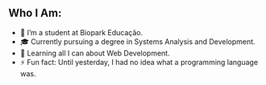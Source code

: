 ## Who I Am:
- 🔭 I’m a student at Biopark Educação.
- 🎓 Currently pursuing a degree in Systems Analysis and Development.
- 🌱 Learning all I can about Web Development.
- ⚡ Fun fact: Until yesterday, I had no idea what a programming language was.

